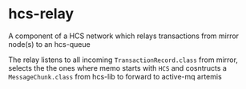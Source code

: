 # hcs-relay

A component of a HCS network which relays transactions from mirror node(s) to an hcs-queue

The relay listens to all incoming `TransactionRecord.class` 
 from mirror, selects the the ones where memo starts with 
`HCS` and cosntructs a `MessageChunk.class` 
from hcs-lib to forward to active-mq artemis

